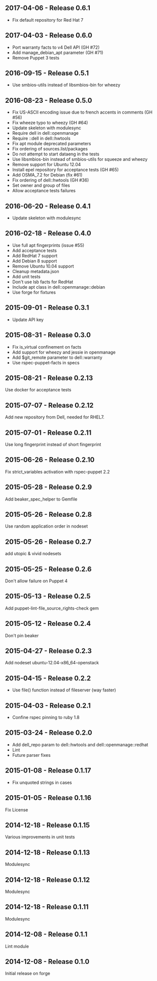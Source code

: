 ## 2017-04-06 - Release 0.6.1

- Fix default repository for Red Hat 7

## 2017-04-03 - Release 0.6.0

- Port warranty facts to v4 Dell API (GH #72)
- Add manage_debian_apt parameter (GH #71)
- Remove Puppet 3 tests

## 2016-09-15 - Release 0.5.1

- Use smbios-utils instead of libsmbios-bin for wheezy

## 2016-08-23 - Release 0.5.0

- Fix US-ASCII encoding issue due to french accents in comments (GH #56)
- Fix wheeze typo to wheezy (GH #64)
- Update skeleton with modulesync
- Require dell in dell::openmanage
- Require ::dell in dell::hwtools
- Fix apt module deprecated parameters
- Fix ordering of sources.list/packages
- Do not attempt to start dataeng in the tests
- Use libsmbios-bin instead of smbios-utils for squeeze and wheezy
- Remove support for Ubuntu 12.04
- Install epel repository for acceptance tests (GH #65)
- Add OSMA_7.2 for Debian (fix #61)
- Fix ordering of dell::hwtools (GH #36)
- Set owner and group of files
- Allow acceptance tests failures

## 2016-06-20 - Release 0.4.1

- Update skeleton with modulesync

## 2016-02-18 - Release 0.4.0

- Use full apt fingerprints (issue #55)
- Add acceptance tests
- Add RedHat 7 support
- Add Debian 8 support
- Remove Ubuntu 10.04 support
- Cleanup metadata.json
- Add unit tests
- Don't use lsb facts for RedHat
- Include apt class in dell::openmanage::debian
- Use forge for fixtures

## 2015-09-01 - Release 0.3.1

- Update API key

## 2015-08-31 - Release 0.3.0

- Fix is_virtual confinement on facts
- Add support for wheezy and jessie in openmanage
- Add $git_remote parameter to dell::warranty
- Use rspec-puppet-facts in specs

## 2015-08-21 - Release 0.2.13

Use docker for acceptance tests

## 2015-07-07 - Release 0.2.12

Add new repository from Dell, needed for RHEL7.

## 2015-07-01 - Release 0.2.11

Use long fingerprint instead of short fingerprint

## 2015-06-26 - Release 0.2.10

Fix strict_variables activation with rspec-puppet 2.2

## 2015-05-28 - Release 0.2.9

Add beaker_spec_helper to Gemfile

## 2015-05-26 - Release 0.2.8

Use random application order in nodeset

## 2015-05-26 - Release 0.2.7

add utopic & vivid nodesets

## 2015-05-25 - Release 0.2.6

Don't allow failure on Puppet 4

## 2015-05-13 - Release 0.2.5

Add puppet-lint-file_source_rights-check gem

## 2015-05-12 - Release 0.2.4

Don't pin beaker

## 2015-04-27 - Release 0.2.3

Add nodeset ubuntu-12.04-x86_64-openstack

## 2015-04-15 - Release 0.2.2

- Use file() function instead of fileserver (way faster)

## 2015-04-03 - Release 0.2.1

- Confine rspec pinning to ruby 1.8

## 2015-03-24 - Release 0.2.0

- Add dell_repo param to dell::hwtools and dell::openmanage::redhat
- Lint
- Future parser fixes

## 2015-01-08 - Release 0.1.17

- Fix unquoted strings in cases

## 2015-01-05 - Release 0.1.16

Fix License

## 2014-12-18 - Release 0.1.15

Various improvements in unit tests

## 2014-12-18 - Release 0.1.13

  Modulesync

## 2014-12-18 - Release 0.1.12

  Modulesync

## 2014-12-18 - Release 0.1.11

  Modulesync

## 2014-12-08 - Release 0.1.1

Lint module

## 2014-12-08 - Release 0.1.0

Initial release on forge
